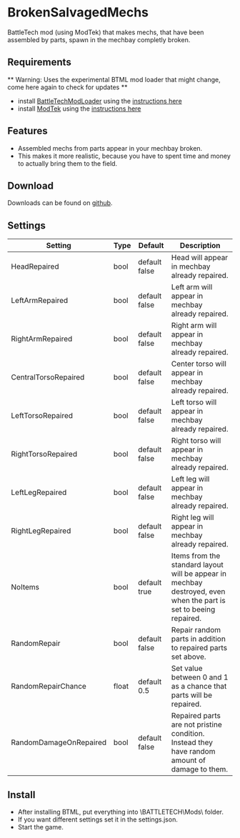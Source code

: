 # BrokenSalvagedMechs
BattleTech mod (using ModTek) that makes mechs, that have been assembled by parts, spawn in the mechbay completly broken.

## Requirements
** Warning: Uses the experimental BTML mod loader that might change, come here again to check for updates **

* install [BattleTechModLoader](https://github.com/Mpstark/BattleTechModLoader/releases) using the [instructions here](https://github.com/Mpstark/BattleTechModLoader)
* install [ModTek](https://github.com/Mpstark/ModTek/releases) using the [instructions here](https://github.com/Mpstark/ModTek)

## Features
- Assembled mechs from parts appear in your mechbay broken.
- This makes it more realistic, because you have to spent time and money to actually bring them to the field.

## Download

Downloads can be found on [github](https://github.com/Morphyum/BrokenSalvagedMechs/releases).

## Settings
Setting | Type | Default | Description
--- | --- | --- | ---
HeadRepaired | bool | default false | Head will appear in mechbay already repaired.
LeftArmRepaired | bool | default false | Left arm will appear in mechbay already repaired.
RightArmRepaired | bool | default false | Right arm will appear in mechbay already repaired.
CentralTorsoRepaired | bool | default false | Center torso will appear in mechbay already repaired.
LeftTorsoRepaired | bool | default false | Left torso will appear in mechbay already repaired.
RightTorsoRepaired | bool | default false | Right torso will appear in mechbay already repaired.
LeftLegRepaired | bool | default false | Left leg will appear in mechbay already repaired.
RightLegRepaired | bool | default false | Right leg will appear in mechbay already repaired.
NoItems | bool | default true | Items from the standard layout will be appear in mechbay destroyed, even when the part is set to beeing repaired.
RandomRepair | bool | default false | Repair random parts in addition to repaired parts set above.
RandomRepairChance | float | default 0.5 | Set value between 0 and 1 as a chance that parts will be repaired.
RandomDamageOnRepaired | bool | default false | Repaired parts are not pristine condition. Instead they have random amount of damage to them.
    
## Install
- After installing BTML, put  everything into \BATTLETECH\Mods\ folder.
- If you want different settings set it in the settings.json.
- Start the game.
